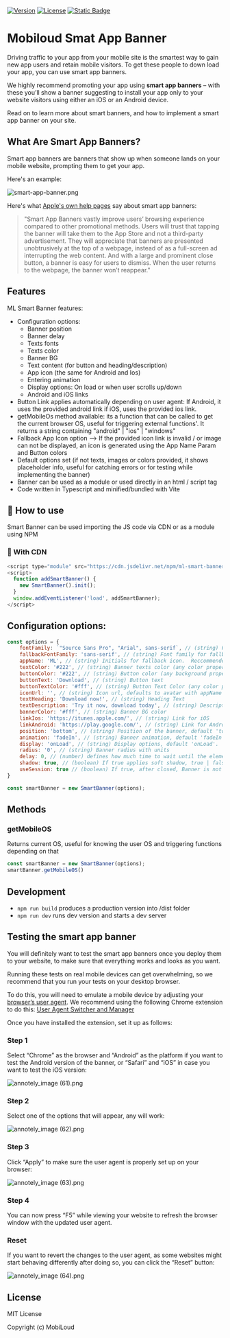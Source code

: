 [![Version](https://img.shields.io/badge/npm-1.0.0-red?link=https%3A%2F%2Fwww.npmjs.com%2Fpackage%2Fml-smart-banner)](https://www.npmjs.com/package/ml-smart-banner)   [![License](https://img.shields.io/badge/License-purple?link=https%3A%2F%2Fgithub.com%2Fmobiloudsupport%2Fsmart-banner%2Fblob%2Fmain%2FLICENSE)](https://github.com/mobiloudsupport/smart-banner/blob/main/LICENSE)   [![Static Badge](https://img.shields.io/badge/Mobiloud-%23047857?link=https%3A%2F%2Fwww.mobiloud.com%2F)](https://www.mobiloud.com/)


# Mobiloud Smat App Banner

Driving traffic to your app from your mobile site is the smartest way to gain new app users and retain mobile visitors. To get these people to down load your app, you can use smart app banners.

We highly recommend promoting your app using **smart app banners** – with these you’ll show a banner suggesting to install your app only to your website visitors using either an iOS or an Android device.

Read on to learn more about smart banners, and how to implement a smart app banner on your site.


## **What Are Smart App Banners?**

Smart app banners are banners that show up when someone lands on your mobile website, prompting them to get your app.

Here's an example:

![smart-app-banner.png](https://mobiloud.notion.site/image/https%3A%2F%2Fs3-us-west-2.amazonaws.com%2Fsecure.notion-static.com%2F24ca93c7-2026-4800-8bb3-1e13bfdada34%2Fsmart-app-banner.png?table=block&id=26ab5175-3d37-46e7-9249-e50d334fde19&spaceId=f1cb51a8-e748-4832-9335-2c96a2e81d09&width=1440&userId=&cache=v2)

Here's what [Apple's own help pages](https://developer.apple.com/library/archive/documentation/AppleApplications/Reference/SafariWebContent/PromotingAppswithAppBanners/PromotingAppswithAppBanners.html) say about smart app banners:

> "Smart App Banners vastly improve users’ browsing experience compared to other promotional methods. Users will trust that tapping the banner will take them to the App Store and not a third-party advertisement. They will appreciate that banners are presented unobtrusively at the top of a webpage, instead of as a full-screen ad interrupting the web content. And with a large and prominent close button, a banner is easy for users to dismiss. When the user returns to the webpage, the banner won’t reappear."
>

## Features

ML Smart Banner features:
- Configuration options:
    - Banner position
    - Banner delay
    - Texts fonts
    - Texts color
    - Banner BG
    - Text content (for button and heading/description)
    - App icon (the same for Android and Ios)
    - Entering animation
    - Display options: On load or when user scrolls up/down
    - Android and iOS links
-  Button Link applies automatically depending on user agent: If Android, it uses the provided android link if iOS, uses the provided ios link.
-  getMobileOs method available: its a function that can be called to get the current browser OS, useful for triggering external functions'. It returns a string containing "android" | "ios" | "windows"
- Fallback App Icon option --> If the provided icon link is invalid / or image can not be displayed, an icon is generated using the App Name Param and Button colors
- Default options set (if not texts, images or colors provided, it shows placeholder info, useful for catching errors or for testing while implementing the banner)
- Banner can be used as a module or used directly in an html / script tag
- Code written in Typescript and minified/bundled with Vite


## 📖 How to use

Smart Banner can be used importing the JS code via CDN or as a module using NPM

### 🚀 With CDN

```javascript
<script type="module" src="https://cdn.jsdelivr.net/npm/ml-smart-banner/dist/ml-smart-banner.min.js"></script>
<script>
  function addSmartBanner() {
    new SmartBanner().init();
  }
  window.addEventListener('load', addSmartBanner);
</script>
```
## Configuration options:

```javascript
const options = {
    fontFamily: `"Source Sans Pro", "Arial", sans-serif`, // (string) Font family for banner texts, defaults to system safe fonts
    fallbackFontFamily: 'sans-serif', // (string) Font family for fallback icon, safe options are serif and sans-serif
    appName: 'ML', // (string) Initials for fallback icon.  Reccommended 2 characters. Fallback Image uses button text and bg color
    textColor: '#222', // (string) Banner texts color (any color property value)
    buttonColor: '#222', // (string) Button color (any background property value)
    buttonText: 'Download', // (string) Button text
    buttonTextColor: '#fff', // (string) Button Text Color (any color property value)
    iconUrl: '', // (string) Icon url, defaults to avatar with appName
    textHeading: 'Download now!', // (string) Heading Text
    textDescription: 'Try it now, download today', // (string) Description text
    bannerColor: '#fff', // (string) Banner BG color
    linkIos: 'https://itunes.apple.com/', // (string) Link for iOS 
    linkAndroid: 'https://play.google.com/', // (string) Link for Android 
    position: 'bottom', // (string) Position of the banner, default 'top'. 'top' | 'bottom'
    animation: 'fadeIn', // (string) Banner animation, default 'fadeIn'. 'fadeIn' | 'scaleUp' | 'slideBottom' | 'slideTop' | 'slideLeft' | 'slideRight' | null,
    display: 'onLoad', // (string) Display options, default 'onLoad'. 'onLoad' | 'onScrollDown' | 'onScrollUp'
    radius: '0', // (string) Banner radius with units
    delay: 0, // (number) defines how much time to wait until the element shows up
    shadow: true, // (boolean) If true applies soft shadow, true | false
    useSession: true // (boolean) If true, after closed, Banner is not shown upon page reaload. Default: true
}

const smartBanner = new SmartBanner(options);

```

## Methods

### getMobileOS

Returns current OS, useful for knowing the user OS and triggering functions depending on that
```javascript
const smartBanner = new SmartBanner(options);
smartBanner.getMobileOS()
```

## Development

- `npm run build` produces a production version into /dist folder
- `npm run dev` runs dev version and starts a dev server


## Testing the smart app banner

You will definitely want to test the smart app banners once you deploy them to your website, to make sure that everything works and looks as you want.

Running these tests on real mobile devices can get overwhelming, so we recommend that you run your tests on your desktop browser.

To do this, you will need to emulate a mobile device by adjusting your [browser’s user agent](https://developer.mozilla.org/en-US/docs/Glossary/User_agent). We recommend using the following Chrome extension to do this: [User Agent Switcher and Manager](https://chrome.google.com/webstore/detail/user-agent-switcher-and-m/bhchdcejhohfmigjafbampogmaanbfkg)

Once you have installed the extension, set it up as follows:

### **Step 1**

Select “Chrome” as the browser and “Android” as the platform if you want to test the Android version of the banner, or “Safari” and “iOS” in case you want to test the iOS version:

![annotely_image (61).png](https://mobiloud.notion.site/image/https%3A%2F%2Fs3-us-west-2.amazonaws.com%2Fsecure.notion-static.com%2F3c66d89a-b74e-441a-a15f-197d08f78807%2Fannotely_image_(61).png?table=block&id=7b5f225a-60e2-4001-bcdb-e4627b300be4&spaceId=f1cb51a8-e748-4832-9335-2c96a2e81d09&width=1230&userId=&cache=v2)

### **Step 2**

Select one of the options that will appear, any will work:

![annotely_image (62).png](https://mobiloud.notion.site/image/https%3A%2F%2Fs3-us-west-2.amazonaws.com%2Fsecure.notion-static.com%2Fdec5d36c-69ec-40f5-aaf9-d4cc54e1e972%2Fannotely_image_(62).png?table=block&id=dd116c73-51a6-449f-b34c-03358baadb92&spaceId=f1cb51a8-e748-4832-9335-2c96a2e81d09&width=1230&userId=&cache=v2)

### **Step 3**

Click “Apply” to make sure the user agent is properly set up on your browser:

![annotely_image (63).png](https://mobiloud.notion.site/image/https%3A%2F%2Fs3-us-west-2.amazonaws.com%2Fsecure.notion-static.com%2Fcb126a7c-e078-4250-889c-83653ce496dd%2Fannotely_image_(63).png?table=block&id=eae2261a-b36c-43b3-b151-2c02fc4ac39a&spaceId=f1cb51a8-e748-4832-9335-2c96a2e81d09&width=1230&userId=&cache=v2)

### Step 4

You can now press “F5” while viewing your website to refresh the browser window with the updated user agent.

### Reset

If you want to revert the changes to the user agent, as some websites might start behaving differently after doing so, you can click the “Reset” button:

![annotely_image (64).png](https://mobiloud.notion.site/image/https%3A%2F%2Fs3-us-west-2.amazonaws.com%2Fsecure.notion-static.com%2F8af461b2-d9a7-43bf-9d0a-bec281b98347%2Fannotely_image_(64).png?table=block&id=9e9c3806-30d7-495e-820c-bfca7d0e8331&spaceId=f1cb51a8-e748-4832-9335-2c96a2e81d09&width=1230&userId=&cache=v2)

## License

MIT License

Copyright (c) MobiLoud
